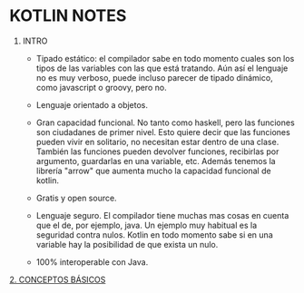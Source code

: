 # KOTLIN NOTES

1. INTRO
	- Tipado estático: el compilador sabe en todo momento cuales son los tipos de las variables con las que está tratando. Aún así el lenguaje no es muy verboso, puede incluso parecer de tipado dinámico, como javascript o groovy, pero no.

	- Lenguaje orientado a objetos.

	- Gran capacidad funcional. No tanto como haskell, pero las funciones son ciudadanes de primer nivel. Esto quiere decir que las funciones pueden vivir en solitario, no necesitan estar dentro de una clase. También las funciones pueden devolver funciones, recibirlas por argumento, guardarlas en una variable, etc. Además tenemos la librería "arrow" que aumenta mucho la capacidad funcional de kotlin.

	- Gratis y open source.

	- Lenguaje seguro. El compilador tiene muchas mas cosas en cuenta que el de, por ejemplo, java. Un ejemplo muy habitual es la seguridad contra nulos. Kotlin en todo momento sabe si en una variable hay la posibilidad de que exista un nulo.

	- 100% interoperable con Java.


[2. CONCEPTOS BÁSICOS](./conceptos-basicos.md)
